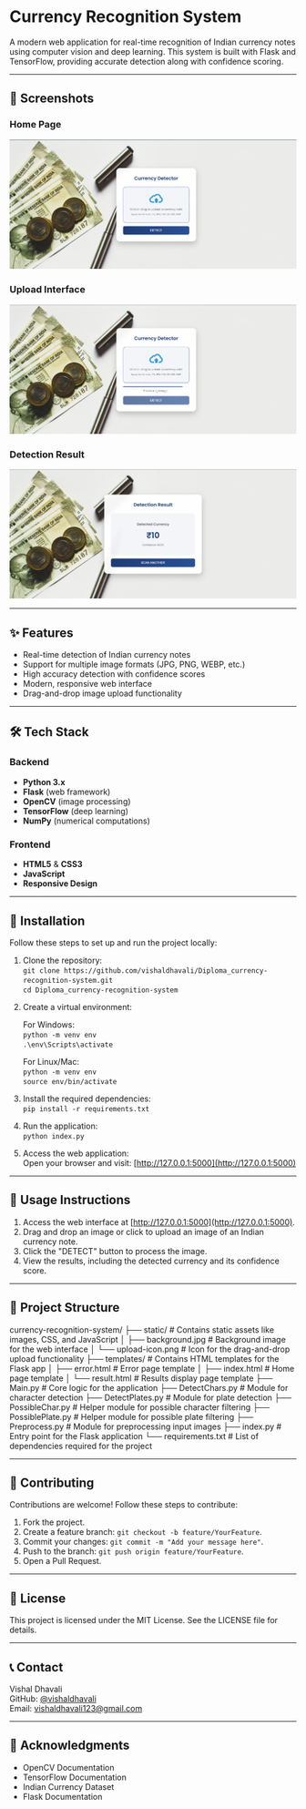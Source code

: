 # Currency Recognition System

A modern web application for real-time recognition of Indian currency notes using computer vision and deep learning. This system is built with Flask and TensorFlow, providing accurate detection along with confidence scoring.

---

## 📸 Screenshots

### Home Page

![Home Page](screenshots/home.png)

### Upload Interface

![Upload Interface](screenshots/upload.png)

### Detection Result

![Detection Result](screenshots/result.png)

---

## ✨ Features

- Real-time detection of Indian currency notes
- Support for multiple image formats (JPG, PNG, WEBP, etc.)
- High accuracy detection with confidence scores
- Modern, responsive web interface
- Drag-and-drop image upload functionality

---

## 🛠 Tech Stack

### Backend

- **Python 3.x**
- **Flask** (web framework)
- **OpenCV** (image processing)
- **TensorFlow** (deep learning)
- **NumPy** (numerical computations)

### Frontend

- **HTML5** & **CSS3**
- **JavaScript**
- **Responsive Design**

---

## 🚀 Installation

Follow these steps to set up and run the project locally:

1. Clone the repository:  
   `git clone https://github.com/vishaldhavali/Diploma_currency-recognition-system.git`  
   `cd Diploma_currency-recognition-system`

2. Create a virtual environment:  

   For Windows:  
   `python -m venv env`  
   `.\env\Scripts\activate`  

   For Linux/Mac:  
   `python -m venv env`  
   `source env/bin/activate`

3. Install the required dependencies:  
   `pip install -r requirements.txt`

4. Run the application:  
   `python index.py`

5. Access the web application:  
   Open your browser and visit: [http://127.0.0.1:5000](http://127.0.0.1:5000)

---

## 🎯 Usage Instructions

1. Access the web interface at [http://127.0.0.1:5000](http://127.0.0.1:5000).  
2. Drag and drop an image or click to upload an image of an Indian currency note.  
3. Click the "DETECT" button to process the image.  
4. View the results, including the detected currency and its confidence score.  

---

## 📂 Project Structure



currency-recognition-system/
├── static/                      # Contains static assets like images, CSS, and JavaScript
│   ├── background.jpg           # Background image for the web interface
│   └── upload-icon.png          # Icon for the drag-and-drop upload functionality
├── templates/                   # Contains HTML templates for the Flask app
│   ├── error.html               # Error page template
│   ├── index.html               # Home page template
│   └── result.html              # Results display page template
├── Main.py                      # Core logic for the application
├── DetectChars.py               # Module for character detection
├── DetectPlates.py              # Module for plate detection
├── PossibleChar.py              # Helper module for possible character filtering
├── PossiblePlate.py             # Helper module for possible plate filtering
├── Preprocess.py                # Module for preprocessing input images
├── index.py                     # Entry point for the Flask application
└── requirements.txt             # List of dependencies required for the project

---

## 🤝 Contributing

Contributions are welcome! Follow these steps to contribute:

1. Fork the project.  
2. Create a feature branch: `git checkout -b feature/YourFeature`.  
3. Commit your changes: `git commit -m "Add your message here"`.  
4. Push to the branch: `git push origin feature/YourFeature`.  
5. Open a Pull Request.

---

## 📜 License

This project is licensed under the MIT License. See the LICENSE file for details.

---

## 📞 Contact

Vishal Dhavali  
GitHub: [@vishaldhavali](https://github.com/vishaldhavali)  
Email: vishaldhavali123@gmail.com

---

## 🔖 Acknowledgments

- OpenCV Documentation  
- TensorFlow Documentation  
- Indian Currency Dataset  
- Flask Documentation
